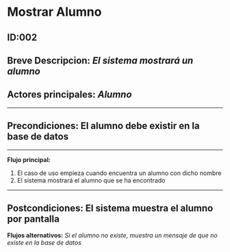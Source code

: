 # Mostrar Alumno

## **ID:002** 
## **Breve Descripcion:** _El sistema mostrará un alumno_  
## **Actores principales**: _Alumno_
---------------------------------------------------------

## **Precondiciones:** El alumno debe existir en la base de datos

---------------------------------------------------------

**Flujo principal:** 
1. El caso de uso empieza cuando encuentra un alumno con dicho nombre
2. El sistema mostrará el alumno que se ha encontrado

----------------------------------------------------------
**Postcondiciones:** El sistema muestra el alumno por pantalla
----------------------------------------------------------

**Flujos alternativos:** 
_Si el alumno no existe, muestra un mensaje de que no existe en la base de datos_
